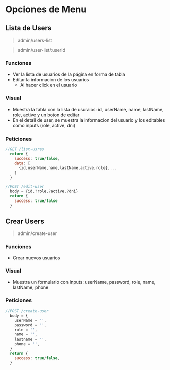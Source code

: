 # Opciones de Menu

## Lista de Users
  > admin/users-list
  
  > admin/user-list/:userId
  ### Funciones
  - Ver la lista de usuarios de la página en forma de tabla
  - Editar la informacion de los usuarios
    - Al hacer click en el usuario
  ### Visual
  - Muestra la tabla con la lista de usuraios: id, userName, name, lastName, role, active y un boton de editar
  - En el detail de user, se muestra la informacion del usuario y los editables como inputs (role, active, dni)
  ### Peticiones
  ```js
  //GET /list-usres
    return {
      success: true/false,
      data: [
        {id,userName,name,lastName,active,role},...
      ]
    }

  //POST /edit-user
    body = {id,?role,?active,?dni}
    return {
      success: true/false
    }
  ```


## Crear Users
  > admin/create-user
  ### Funciones
  - Crear nuevos usuarios
  ### Visual
  - Muestra un formulario con inputs: userName, password, role, name, lastName, phone
  ### Peticiones
  ```js
  //POST /create-user
    body = {
      userName = '',
      password = '',
      role = '',
      name = '',
      lastname = '',
      phone = '',
    }
    return {
      success: true/false,
    }
  ```

